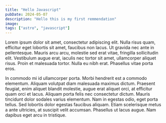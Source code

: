 ```yaml
---
title: "Hello Javascript"
pubDate: 2024-05-07
description: "Hello this is my first remmendation"
image:
tags: ["astro", "javascript"]
---
```


Lorem ipsum dolor sit amet, consectetur adipiscing elit. Nulla risus quam, efficitur eget lobortis sit amet, faucibus non lacus. Ut gravida nec ante in pellentesque. Mauris arcu arcu, molestie sed erat vitae, fringilla sollicitudin elit. Vestibulum augue erat, iaculis nec tortor sit amet, ullamcorper aliquet risus. Proin et malesuada tortor. Nulla eu nibh erat. Phasellus vitae porta eros.

In commodo mi id ullamcorper porta. Morbi hendrerit est a commodo elementum. Aliquam volutpat diam malesuada maximus dictum. Praesent feugiat, enim aliquet blandit molestie, augue erat aliquet orci, at efficitur quam orci et lacus. Aliquam porta felis nec consectetur dictum. Mauris tincidunt dolor sodales varius elementum. Nam in egestas odio, eget porta tellus. Sed lobortis dolor egestas faucibus aliquam. Etiam scelerisque metus a ante ultricies, at suscipit velit accumsan. Phasellus ut lacus augue. Nam dapibus eget arcu in tristique.